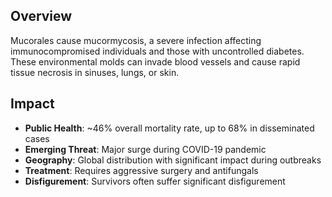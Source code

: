 ## Overview

Mucorales cause mucormycosis, a severe infection affecting immunocompromised individuals and those with uncontrolled diabetes. These environmental molds can invade blood vessels and cause rapid tissue necrosis in sinuses, lungs, or skin.

## Impact

- **Public Health**: ~46% overall mortality rate, up to 68% in disseminated cases
- **Emerging Threat**: Major surge during COVID-19 pandemic
- **Geography**: Global distribution with significant impact during outbreaks
- **Treatment**: Requires aggressive surgery and antifungals
- **Disfigurement**: Survivors often suffer significant disfigurement
